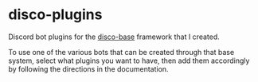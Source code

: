 # disco-plugins
Discord bot plugins for the [disco-base](https://github.com/Alkali-Metal/disco-base) framework that I created.

To use one of the various bots that can be created through that base system, select what plugins you want to have, then add them accordingly by following the directions in the documentation.